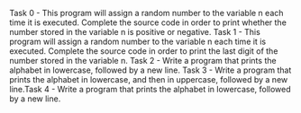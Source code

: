 Task 0 - This program will assign a random number to the variable n each time it is executed. Complete the source code in order to print whether the number stored in the variable n is positive or negative.
Task 1 - This program will assign a random number to the variable n each time it is executed. Complete the source code in order to print the last digit of the number stored in the variable n.
Task 2 - Write a program that prints the alphabet in lowercase, followed by a new line.
Task 3 - Write a program that prints the alphabet in lowercase, and then in uppercase, followed by a new line.Task 4 - Write a program that prints the alphabet in lowercase, followed by a new line.
